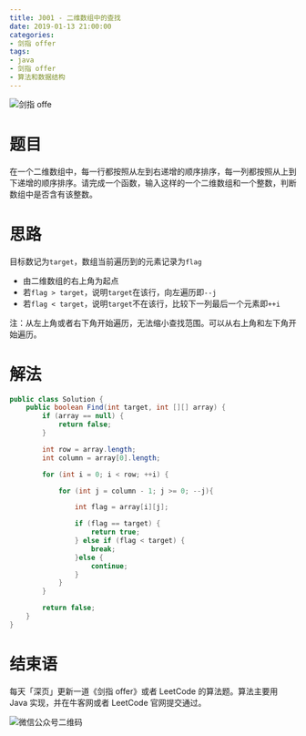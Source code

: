 ```yaml
---
title: J001 - 二维数组中的查找
date: 2019-01-13 21:00:00
categories:
- 剑指 offer
tags:
- java
- 剑指 offer
- 算法和数据结构
---
```


![剑指 offe](http://image.shuiyujie.com/%E5%89%91%E6%8C%87%20offer.jpg)

<!-- more -->

# 题目

在一个二维数组中，每一行都按照从左到右递增的顺序排序，每一列都按照从上到下递增的顺序排序。请完成一个函数，输入这样的一个二维数组和一个整数，判断数组中是否含有该整数。

# 思路

目标数记为`target`，数组当前遍历到的元素记录为`flag`

- 由二维数组的右上角为起点
- 若`flag > target`，说明`target`在该行，向左遍历即`--j`
- 若`flag < target`，说明`target`不在该行，比较下一列最后一个元素即`++i`

注：从左上角或者右下角开始遍历，无法缩小查找范围。可以从右上角和左下角开始遍历。

# 解法

```java
public class Solution {
    public boolean Find(int target, int [][] array) {
        if (array == null) {
            return false;
        }

        int row = array.length;
        int column = array[0].length;

        for (int i = 0; i < row; ++i) {

            for (int j = column - 1; j >= 0; --j){

                int flag = array[i][j];

                if (flag == target) {
                    return true;
                } else if (flag < target) {
                    break;
                }else {
                    continue;
                }
            }
        }

        return false;
    }
}
```

# 结束语

每天「深页」更新一道《剑指 offer》或者 LeetCode 的算法题。算法主要用 Java 实现，并在牛客网或者 LeetCode 官网提交通过。

![微信公众号二维码](http://image.shuiyujie.com/%E5%BE%AE%E4%BF%A1%E5%85%AC%E4%BC%97%E5%8F%B7%E4%BA%8C%E7%BB%B4%E7%A0%81.jpg)

